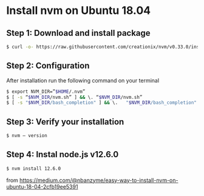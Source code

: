 # Install nvm on Ubuntu 18.04

## Step 1: Download and install package
```bash
$ curl -o- https://raw.githubusercontent.com/creationix/nvm/v0.33.0/install.sh | bash
``` 
## Step 2: Configuration
After installation run the following command on your terminal

```bash
$ export NVM_DIR=”$HOME/.nvm”
$ [ -s “$NVM_DIR/nvm.sh” ] && \. “$NVM_DIR/nvm.sh”
$ [ -s "$NVM_DIR/bash_completion" ] && \.   "$NVM_DIR/bash_completion"
```

## Step 3: Verify your installation

```bash
$ nvm — version
```

## Step 4: Instal node.js v12.6.0
```bash
$ nvm install 12.6.0
```

from https://medium.com/@nbanzyme/easy-way-to-install-nvm-on-ubuntu-18-04-2cfb19ee5391
